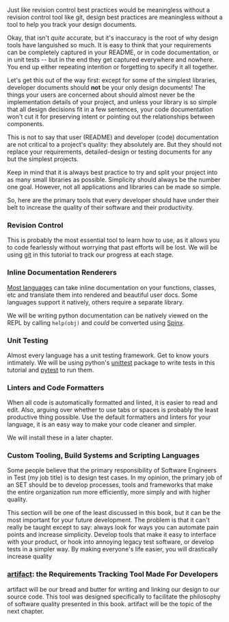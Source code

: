 Just like revision control best practices would be meaningless without
a revision control tool like git, design best practices are
meaningless without a tool to help you track your design documents.

Okay, that isn't *quite* accurate, but it's inaccuracy is the root of why
design tools have languished so much. It is easy to think that your requirements can be
completely captured in your README, or in code documentation,
or in unit tests -- but in the end they get captured everywhere
and nowhere. You end up either repeating intention or forgetting to
specify it all together.

Let's get this out of the way first: except for some of the
simplest libraries, developer documents should **not** be your only design
documents! The things your users are concerned about should almost never be
the implementation details of your project, and unless your library is so
simple that all design decisions fit in a few sentences, your code
documentation won't cut it for preserving intent or pointing out the
relationships between components.

This is not to say that user (README) and developer (code) documentation
are not critical to a project's quality: they absolutely are. But they
should not replace your requirements, detailed-design or
testing documents for any but the simplest projects.

Keep in mind that it is always best practice to try and split your
project into as many small libraries as possible. Simplicity should always be
the number one goal. However, not all applications and libraries can be
made so simple.

So, here are the primary tools that every developer should have
under their belt to increase the quality of their software and
their productivity.

### Revision Control
This is probably the most essential tool to learn how to use,
as it allows you to code fearlessly without worrying that past efforts will
be lost. We will be using [git][1] in this tutorial to track our progress at
each stage.

### Inline Documentation Renderers
[Most languages][2] can take inline documentation on your functions, classes,
etc and translate them into rendered and beautiful user docs. Some languages
support it natively, others require a separate library.

We will be writing python documentation can be natively viewed
on the REPL by calling `help(obj)` and *could* be converted
using [Spinx][4].

### Unit Testing
Almost every language has a unit testing framework. Get
to know yours intimately. We will be using python's [unittest][5]
package to write tests in this tutorial and [pytest][6] to run
them.

### Linters and Code Formatters
When all code is automatically formatted and linted, it is easier
to read and edit. Also, arguing over whether to use tabs or spaces
is probably the least productive thing possible. Use the default
formatters and linters for your language, it is an easy way to make
your code cleaner and simpler.

We will install these in a later chapter.

### Custom Tooling, Build Systems and Scripting Languages
Some people believe that the primary responsibility of Software Engineers
in Test (my job title) is to design test cases. In my opinion, the primary job
of an SET should be to develop
processes, tools and frameworks that make the entire organization run
more efficiently, more simply and with higher quality.

This section will be one of the least discussed in this book, but
it can be the most important for your future development. The problem is
that it can't really be taught except to say: always look for ways
you can automate pain points and increase simplicity. Develop tools that
make it easy to interface with your product, or hook into annoying legacy test
software, or develop tests in a simpler way. By making everyone's life easier,
you will drastically increase quality

### [artifact][7]: the Requirements Tracking Tool Made For Developers
artifact will be our bread and butter for writing and linking our
design to our source code. This tool was designed specifically to facilitate the
philosophy of software quality presented in this book. artifact will be the topic of
the next chapter.

[1]: https://git-scm.com/
[2]: http://rosettacode.org/wiki/Documentation
[3]: https://doc.rust-lang.org/std/
[4]: http://www.sphinx-doc.org/en/1.5.1/
[5]: https://docs.python.org/3.6/library/unittest.html
[6]: http://doc.pytest.org/en/latest/
[7]: https://github.com/vitiral/artifact
